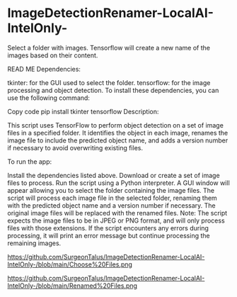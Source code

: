 # ImageDetectionRenamer-LocalAI-IntelOnly-
Select a folder with images. Tensorflow will create a new name of the images based on their content. 

READ ME
Dependencies:

tkinter: for the GUI used to select the folder.
tensorflow: for the image processing and object detection.
To install these dependencies, you can use the following command:

Copy code
pip install tkinter tensorflow
Description:

This script uses TensorFlow to perform object detection on a set of image files in a specified folder. It identifies the object in each image, renames the image file to include the predicted object name, and adds a version number if necessary to avoid overwriting existing files.

To run the app:

Install the dependencies listed above.
Download or create a set of image files to process.
Run the script using a Python interpreter.
A GUI window will appear allowing you to select the folder containing the image files.
The script will process each image file in the selected folder, renaming them with the predicted object name and a version number if necessary.
The original image files will be replaced with the renamed files.
Note: The script expects the image files to be in JPEG or PNG format, and will only process files with those extensions. If the script encounters any errors during processing, it will print an error message but continue processing the remaining images.

https://github.com/SurgeonTalus/ImageDetectionRenamer-LocalAI-IntelOnly-/blob/main/Choose%20Files.png

https://github.com/SurgeonTalus/ImageDetectionRenamer-LocalAI-IntelOnly-/blob/main/Renamed%20Files.png
